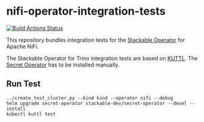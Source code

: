 # nifi-operator-integration-tests

[![Build Actions Status](https://ci.stackable.tech/job/NiFi%20Operator%20Integration%20Tests/badge/icon?subject=Integration%20Tests)](https://ci.stackable.tech/job/NiFi%20Operator%20Integration%20Tests)

This repository bundles integration tests for the [Stackable Operator](https://github.com/stackabletech/nifi-operator) for Apache NiFi.

The Stackable Operator for Trino integration tests are based on [KUTTL](https://kuttl.dev). The [Secret Operator](https://github.com/stackabletech/secret-operator) has to be installed manually.

## Run Test

    ../create_test_cluster.py --kind kind --operator nifi --debug
    helm upgrade secret-operator stackable-dev/secret-operator --devel --install
    kubectl kuttl test